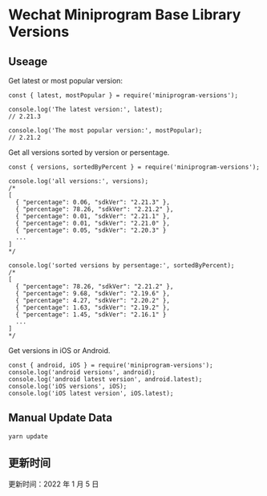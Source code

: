 
# Wechat Miniprogram Base Library Versions

## Useage

Get latest or most popular version:

```;
const { latest, mostPopular } = require('miniprogram-versions');

console.log('The latest version:', latest);
// 2.21.3

console.log('The most popular version:', mostPopular);
// 2.21.2

```

Get all versions sorted by version or persentage.

```
const { versions, sortedByPercent } = require('miniprogram-versions');

console.log('all versions:', versions);
/*
[
  { "percentage": 0.06, "sdkVer": "2.21.3" },
  { "percentage": 78.26, "sdkVer": "2.21.2" },
  { "percentage": 0.01, "sdkVer": "2.21.1" },
  { "percentage": 0.01, "sdkVer": "2.21.0" },
  { "percentage": 0.05, "sdkVer": "2.20.3" }
  ...
]
*/

console.log('sorted versions by persentage:', sortedByPercent);
/*
[
  { "percentage": 78.26, "sdkVer": "2.21.2" },
  { "percentage": 9.68, "sdkVer": "2.19.6" },
  { "percentage": 4.27, "sdkVer": "2.20.2" },
  { "percentage": 1.63, "sdkVer": "2.19.2" },
  { "percentage": 1.45, "sdkVer": "2.16.1" }
  ...
]
*/
```

Get versions in iOS or Android.

```
const { android, iOS } = require('miniprogram-versions');
console.log('android versions', android);
console.log('android latest version', android.latest);
console.log('iOS versions', iOS);
console.log('iOS latest version', iOS.latest);
```

## Manual Update Data

```
yarn update
```

## 更新时间

更新时间：2022 年 1 月 5 日
